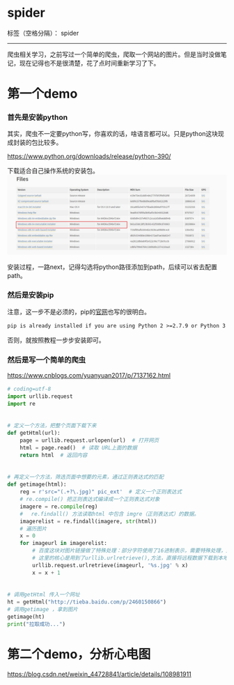 ﻿# spider

标签（空格分隔）： spider

---

爬虫相关学习，之前写过一个简单的爬虫，爬取一个网站的图片。但是当时没做笔记，现在记得也不是很清楚，花了点时间重新学习了下。

第一个demo
=======

### 首先是安装python
其实，爬虫不一定要python写，你喜欢的话，啥语言都可以。只是python这块现成封装的包比较多。

https://www.python.org/downloads/release/python-390/

下载适合自己操作系统的安装包。
![python](./image/spider/install_python.jpg)

安装过程，一路next，记得勾选将python路径添加到path，后续可以省去配置path。

### 然后是安装pip

注意，这一步不是必须的，pip的[官网](https://pip.pypa.io/en/stable/installing/)也写的很明白。

```html
pip is already installed if you are using Python 2 >=2.7.9 or Python 3 >=3.4 downloaded from python.org or if you are working in a Virtual Environment created by virtualenv or pyvenv. Just make sure to upgrade pip.
```
否则，就按照教程一步步安装即可。

### 然后是写一个简单的爬虫

https://www.cnblogs.com/yuanyuan2017/p/7137162.html

```python
# coding=utf-8
import urllib.request
import re


# 定义一个方法，把整个页面下载下来
def getHtml(url):
    page = urllib.request.urlopen(url)  # 打开网页
    html = page.read()  # 读取 URL上面的数据
    return html  # 返回内容


# 再定义一个方法，筛选页面中想要的元素，通过正则表达式的匹配
def getimage(html):
    reg = r'src="(.+?\.jpg)" pic_ext'  # 定义一个正则表达式
    # re.compile() 把正则表达式编译成一个正则表达式对象
    imagere = re.compile(reg)
    # 　re.findall() 方法读取html 中包含 imgre（正则表达式）的数据。
    imagerelist = re.findall(imagere, str(html))
    # 遍历图片
    x = 0
    for imageurl in imagerelist:
        # 百度这块对图片链接做了特殊处理：部分字符使用了16进制表示，需要特殊处理，这里我懒得去处理了，这只是一个示例
        # 这里的核心是用到了urllib.urlretrieve(),方法，直接将远程数据下载到本地
        urllib.request.urlretrieve(imageurl, '%s.jpg' % x)
        x = x + 1


# 调用getHtml 传入一个网址
ht = getHtml("http://tieba.baidu.com/p/2460150866")
# 调用getimage ，拿到图片
getimage(ht)
print("拉取成功...")
```

第二个demo，分析心电图
=============

https://blog.csdn.net/weixin_44728841/article/details/108981911

